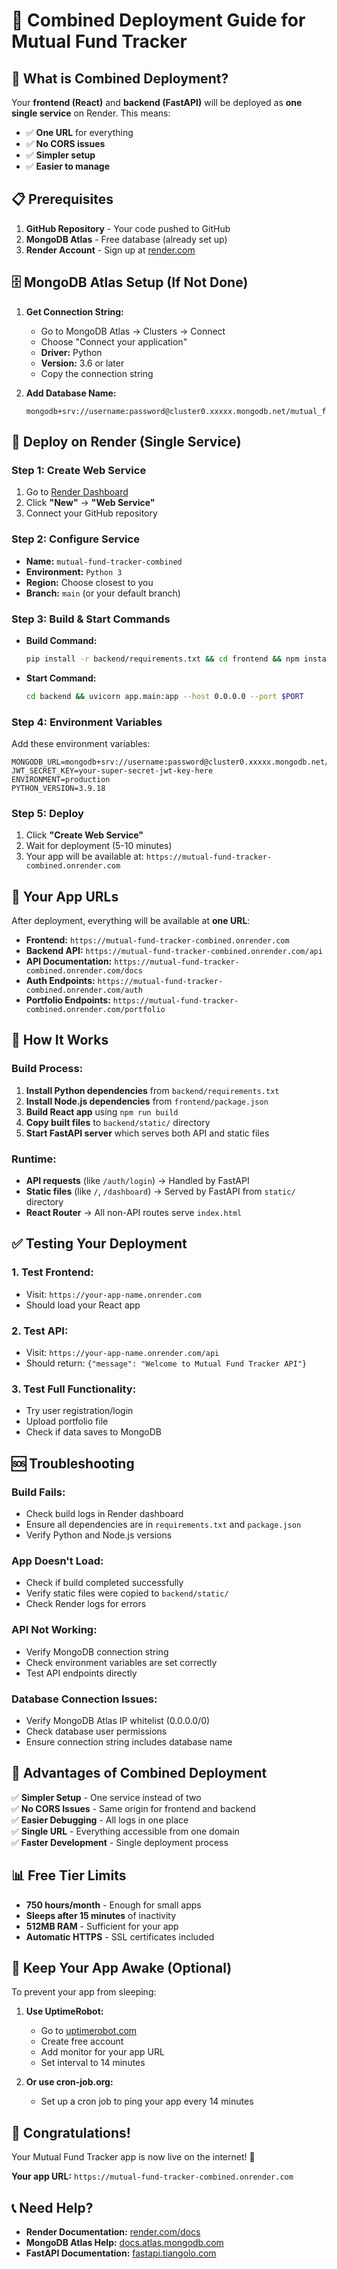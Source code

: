 # 🚀 Combined Deployment Guide for Mutual Fund Tracker

## 🎯 **What is Combined Deployment?**

Your **frontend (React)** and **backend (FastAPI)** will be deployed as **one single service** on Render. This means:
- ✅ **One URL** for everything
- ✅ **No CORS issues**
- ✅ **Simpler setup**
- ✅ **Easier to manage**

## 📋 **Prerequisites**

1. **GitHub Repository** - Your code pushed to GitHub
2. **MongoDB Atlas** - Free database (already set up)
3. **Render Account** - Sign up at [render.com](https://render.com)

## 🗄️ **MongoDB Atlas Setup (If Not Done)**

1. **Get Connection String:**
   - Go to MongoDB Atlas → Clusters → Connect
   - Choose "Connect your application"
   - **Driver:** Python
   - **Version:** 3.6 or later
   - Copy the connection string

2. **Add Database Name:**
   ```
   mongodb+srv://username:password@cluster0.xxxxx.mongodb.net/mutual_fund_tracker
   ```

## 🚀 **Deploy on Render (Single Service)**

### **Step 1: Create Web Service**
1. Go to [Render Dashboard](https://dashboard.render.com)
2. Click **"New"** → **"Web Service"**
3. Connect your GitHub repository

### **Step 2: Configure Service**
- **Name:** `mutual-fund-tracker-combined`
- **Environment:** `Python 3`
- **Region:** Choose closest to you
- **Branch:** `main` (or your default branch)

### **Step 3: Build & Start Commands**
- **Build Command:**
  ```bash
  pip install -r backend/requirements.txt && cd frontend && npm install && npm run build && mkdir -p backend/static && cp -r frontend/dist/* backend/static/
  ```
- **Start Command:**
  ```bash
  cd backend && uvicorn app.main:app --host 0.0.0.0 --port $PORT
  ```

### **Step 4: Environment Variables**
Add these environment variables:

```
MONGODB_URL=mongodb+srv://username:password@cluster0.xxxxx.mongodb.net/mutual_fund_tracker
JWT_SECRET_KEY=your-super-secret-jwt-key-here
ENVIRONMENT=production
PYTHON_VERSION=3.9.18
```

### **Step 5: Deploy**
1. Click **"Create Web Service"**
2. Wait for deployment (5-10 minutes)
3. Your app will be available at: `https://mutual-fund-tracker-combined.onrender.com`

## 🎉 **Your App URLs**

After deployment, everything will be available at **one URL**:

- **Frontend:** `https://mutual-fund-tracker-combined.onrender.com`
- **Backend API:** `https://mutual-fund-tracker-combined.onrender.com/api`
- **API Documentation:** `https://mutual-fund-tracker-combined.onrender.com/docs`
- **Auth Endpoints:** `https://mutual-fund-tracker-combined.onrender.com/auth`
- **Portfolio Endpoints:** `https://mutual-fund-tracker-combined.onrender.com/portfolio`

## 🔧 **How It Works**

### **Build Process:**
1. **Install Python dependencies** from `backend/requirements.txt`
2. **Install Node.js dependencies** from `frontend/package.json`
3. **Build React app** using `npm run build`
4. **Copy built files** to `backend/static/` directory
5. **Start FastAPI server** which serves both API and static files

### **Runtime:**
- **API requests** (like `/auth/login`) → Handled by FastAPI
- **Static files** (like `/`, `/dashboard`) → Served by FastAPI from `static/` directory
- **React Router** → All non-API routes serve `index.html`

## ✅ **Testing Your Deployment**

### **1. Test Frontend:**
- Visit: `https://your-app-name.onrender.com`
- Should load your React app

### **2. Test API:**
- Visit: `https://your-app-name.onrender.com/api`
- Should return: `{"message": "Welcome to Mutual Fund Tracker API"}`

### **3. Test Full Functionality:**
- Try user registration/login
- Upload portfolio file
- Check if data saves to MongoDB

## 🆘 **Troubleshooting**

### **Build Fails:**
- Check build logs in Render dashboard
- Ensure all dependencies are in `requirements.txt` and `package.json`
- Verify Python and Node.js versions

### **App Doesn't Load:**
- Check if build completed successfully
- Verify static files were copied to `backend/static/`
- Check Render logs for errors

### **API Not Working:**
- Verify MongoDB connection string
- Check environment variables are set correctly
- Test API endpoints directly

### **Database Connection Issues:**
- Verify MongoDB Atlas IP whitelist (0.0.0.0/0)
- Check database user permissions
- Ensure connection string includes database name

## 🎯 **Advantages of Combined Deployment**

✅ **Simpler Setup** - One service instead of two  
✅ **No CORS Issues** - Same origin for frontend and backend  
✅ **Easier Debugging** - All logs in one place  
✅ **Single URL** - Everything accessible from one domain  
✅ **Faster Development** - Single deployment process  

## 📊 **Free Tier Limits**

- **750 hours/month** - Enough for small apps
- **Sleeps after 15 minutes** of inactivity
- **512MB RAM** - Sufficient for your app
- **Automatic HTTPS** - SSL certificates included

## 🔄 **Keep Your App Awake (Optional)**

To prevent your app from sleeping:

1. **Use UptimeRobot:**
   - Go to [uptimerobot.com](https://uptimerobot.com)
   - Create free account
   - Add monitor for your app URL
   - Set interval to 14 minutes

2. **Or use cron-job.org:**
   - Set up a cron job to ping your app every 14 minutes

## 🎉 **Congratulations!**

Your Mutual Fund Tracker app is now live on the internet! 🚀

**Your app URL:** `https://mutual-fund-tracker-combined.onrender.com`

## 📞 **Need Help?**

- **Render Documentation:** [render.com/docs](https://render.com/docs)
- **MongoDB Atlas Help:** [docs.atlas.mongodb.com](https://docs.atlas.mongodb.com)
- **FastAPI Documentation:** [fastapi.tiangolo.com](https://fastapi.tiangolo.com)
